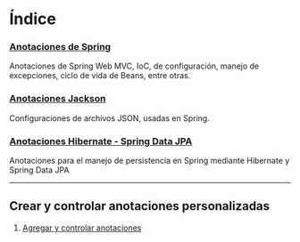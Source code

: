 # Índice
### [Anotaciones de Spring](<Anotaciones de Spring.md>)
Anotaciones de Spring Web MVC, IoC, de configuración, manejo de excepciones, ciclo de vida de Beans, entre otras.

### [Anotaciones Jackson](<Anotaciones Jackson.md>)
Configuraciones de archivos JSON, usadas en Spring.

### [Anotaciones Hibernate - Spring Data JPA](<Anotaciones Hibernate y JPA.md>)
Anotaciones para el manejo de persistencia en Spring mediante Hibernate y Spring Data JPA

---
## Crear y controlar anotaciones personalizadas

1. [Agregar y controlar anotaciones](<Agregar y controlar anotaciones.md>)